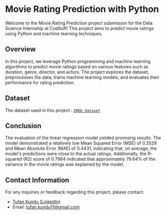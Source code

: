 # Movie Rating Prediction with Python

Welcome to the Movie Rating Prediction project submission for the Data Science Internship at CodSoft! This project aims to predict movie ratings using Python and machine learning techniques.

## Overview

In this project, we leverage Python programming and machine learning algorithms to predict movie ratings based on various features such as duration, genre, director, and actors. The project explores the dataset, preprocesses the data, trains machine learning models, and evaluates their performance for rating prediction.

## Dataset

The dataset used in this project : <a href = "https://github.com/kindo-tk/CODSOFT/blob/main/Movie_Rating_Prediction/IMDb%20Movies%20India.csv"> `IMDb dataset`</a>

## Conclusion
The evaluation of the linear regression model yielded promising results. The model demonstrated a relatively low Mean Squared Error (MSE) of 0.3529 and Mean Absolute Error (MAE) of 0.4431, indicating that, on average, the model's predictions were close to the actual ratings. Additionally, the R-squared (R2) score of 0.7964 indicated that approximately 79.64% of the variance in the movie ratings was explained by the model.

## Contact Information
For any inquiries or feedback regarding this project, please contact:

- <a href="https://www.linkedin.com/in/tufan-kundu-577945221/">Tufan Kundu (LinkedIn)</a>
- Email: tufan.kundu11@gmail.com
